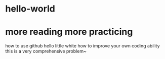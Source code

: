 # hello-world
# more reading more practicing
how to use github
hello little white how to improve your own coding ability this is a very comprehensive problem~
